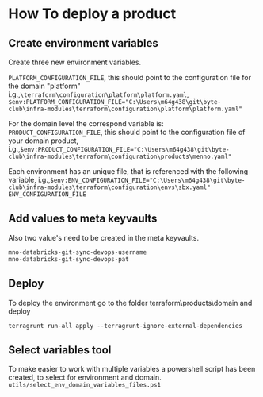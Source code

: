 # How To deploy a product


## Create environment variables

Create three new environment variables.

`PLATFORM_CONFIGURATION_FILE`, this should point to the configuration file for the domain "platform" i.g.,`\terraform\configuration\platform\platform.yaml`,
`$env:PLATFORM_CONFIGURATION_FILE="C:\Users\m64g438\git\byte-club\infra-modules\terraform\configuration\platform\platform.yaml"`

For the domain level the correspond variable is:
`PRODUCT_CONFIGURATION_FILE`, this should point to the configuration file of your domain product, i.g.,`$env:PRODUCT_CONFIGURATION_FILE="C:\Users\m64g438\git\byte-club\infra-modules\terraform\configuration\products\menno.yaml"`

Each environment has an unique file, that is referenced with the following variable, i.g.,`$env:ENV_CONFIGURATION_FILE="C:\Users\m64g438\git\byte-club\infra-modules\terraform\configuration\envs\sbx.yaml"`
`ENV_CONFIGURATION_FILE`

## Add values to meta keyvaults

Also two value's need to be created in the meta keyvaults.

    mno-databricks-git-sync-devops-username
    mno-databricks-git-sync-devops-pat

## Deploy

To deploy the environment go to the folder terraform\products\domain and deploy

`terragrunt run-all apply --terragrunt-ignore-external-dependencies`

## Select variables tool

To make easier to work with multiple variables a powershell script has been created, to select for environment and domain.
`utils/select_env_domain_variables_files.ps1`
